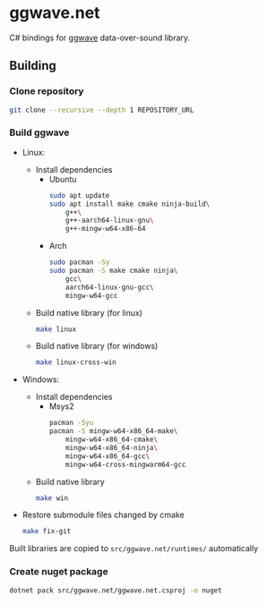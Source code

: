 # ggwave.net
C# bindings for [ggwave](https://github.com/ggerganov/ggwave) data-over-sound library.


## Building
### Clone repository 
```sh
git clone --recursive --depth 1 REPOSITORY_URL
```

### Build ggwave
- Linux:
    - Install dependencies
        - Ubuntu
            ```sh
            sudo apt update
            sudo apt install make cmake ninja-build\
                g++\
                g++-aarch64-linux-gnu\
                g++-mingw-w64-x86-64
            ```
        - Arch
            ```sh
            sudo pacman -Sy
            sudo pacman -S make cmake ninja\
                gcc\
                aarch64-linux-gnu-gcc\
                mingw-w64-gcc
            ```
    - Build native library (for linux)
        ```sh
        make linux
        ```
    - Build native library (for windows)
        ```sh
        make linux-cross-win
        ```

- Windows:
    - Install dependencies
        - Msys2
            ```sh
            pacman -Syu
            pacman -S mingw-w64-x86_64-make\
                mingw-w64-x86_64-cmake\
                mingw-w64-x86_64-ninja\
                mingw-w64-x86_64-gcc\
                mingw-w64-cross-mingwarm64-gcc
            ```
    - Build native library
        ```sh
        make win
        ```
    
- Restore submodule files changed by cmake
    ```sh
    make fix-git
    ```

Built libraries are copied to `src/ggwave.net/runtimes/` automatically

### Create nuget package
```sh
dotnet pack src/ggwave.net/ggwave.net.csproj -o nuget
```
